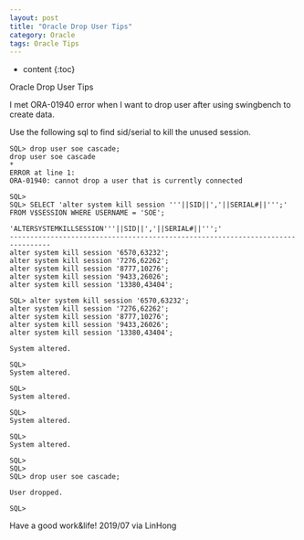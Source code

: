 ```yaml
---
layout: post
title: "Oracle Drop User Tips"
category: Oracle
tags: Oracle Tips
---
```


* content
{:toc}

Oracle Drop User Tips







I met ORA-01940 error when I want to drop user after using swingbench to create data.

Use the following sql to find sid/serial to kill the unused session.

	SQL> drop user soe cascade;
	drop user soe cascade
	*
	ERROR at line 1:
	ORA-01940: cannot drop a user that is currently connected

	SQL>
	SQL> SELECT 'alter system kill session '''||SID||','||SERIAL#||''';' FROM V$SESSION WHERE USERNAME = 'SOE';

	'ALTERSYSTEMKILLSESSION'''||SID||','||SERIAL#||''';'
	--------------------------------------------------------------------------------
	alter system kill session '6570,63232';
	alter system kill session '7276,62262';
	alter system kill session '8777,10276';
	alter system kill session '9433,26026';
	alter system kill session '13380,43404';

	SQL> alter system kill session '6570,63232';
	alter system kill session '7276,62262';
	alter system kill session '8777,10276';
	alter system kill session '9433,26026';
	alter system kill session '13380,43404';

	System altered.

	SQL>
	System altered.

	SQL>
	System altered.

	SQL>
	System altered.

	SQL>
	System altered.

	SQL>
	SQL>
	SQL> drop user soe cascade;

	User dropped.

	SQL>

	
Have a good work&life! 2019/07 via LinHong



